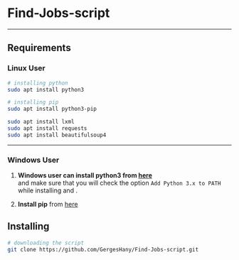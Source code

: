 # Find-Jobs-script

<hr>

## Requirements

### Linux User

```bash
# installing python
sudo apt install python3
```

```bash
# installing pip
sudo apt install python3-pip
```

```bash
sudo apt install lxml
sudo apt install requests
sudo apt install beautifulsoup4
```
<hr>

### Windows User

1. **Windows user can install python3 from [here](https://www.python.org/downloads/)**   
and make sure that you will check the option `Add Python 3.x to PATH` while installing and .

2. **Install pip** from [here](https://pip.pypa.io/en/stable/installation/)

## Installing

```bash
# downloading the script
git clone https://github.com/GergesHany/Find-Jobs-script.git
```
